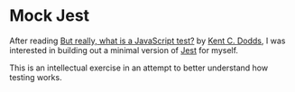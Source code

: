 # Mock Jest

After reading [But really, what is a JavaScript test?](https://kentcdodds.com/blog/but-really-what-is-a-javascript-test) by [Kent C. Dodds](https://kentcdodds.com), I was interested in building out a minimal version of [Jest](https://jestjs.io) for myself.

This is an intellectual exercise in an attempt to better understand how testing works.